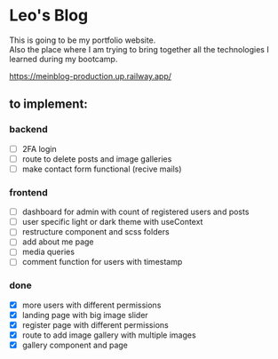 # Leo's Blog
This is going to be my portfolio website.<br />
Also the place where I am trying to bring together all the technologies I learned during my bootcamp.

https://meinblog-production.up.railway.app/

## to implement:
### backend
- [ ] 2FA login
- [ ] route to delete posts and image galleries
- [ ] make contact form functional (recive mails)

### frontend
- [ ] dashboard for admin with count of registered users and posts
- [ ] user specific light or dark theme with useContext
- [ ] restructure component and scss folders
- [ ] add about me page
- [ ] media queries
- [ ] comment function for users with timestamp

### done
- [x] more users with different permissions
- [x] landing page with big image slider
- [x] register page with different permissions
- [x] route to add image gallery with multiple images
- [x] gallery component and page